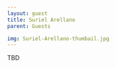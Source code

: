 ```yaml
---
layout: guest
title: Suriel Arellano
parent: Guests

img: Suriel-Arellano-thumbail.jpg
---
```





TBD

